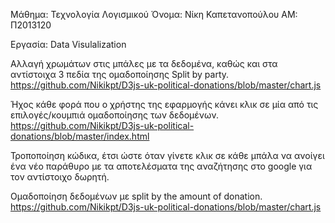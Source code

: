 Μάθημα: Τεχνολογία Λογισμικού
Όνομα: Νίκη Καπετανοπούλου
ΑΜ: Π2013120

Εργασία: Data Visulalization

Αλλαγή χρωμάτων στις μπάλες με τα δεδομένα, καθώς και στα αντίστοιχα 3 πεδία της ομαδοποίησης Split by party.
https://github.com/Nikikpt/D3js-uk-political-donations/blob/master/chart.js


Ήχος κάθε φορά που ο χρήστης της εφαρμογής κάνει κλικ σε μία από τις επιλογές/κουμπιά ομαδοποίησης των δεδομένων.
https://github.com/Nikikpt/D3js-uk-political-donations/blob/master/index.html

Τροποποίηση κώδικα, έτσι ώστε όταν γίνετε κλικ σε κάθε μπάλα να ανοίγει ένα νέο παράθυρο με τα αποτελέσματα της αναζήτησης στο google για τον αντίστοιχο δωρητή.

Oμαδοποίηση δεδομένων με split by the amount of donation.
https://github.com/Nikikpt/D3js-uk-political-donations/blob/master/chart.js

